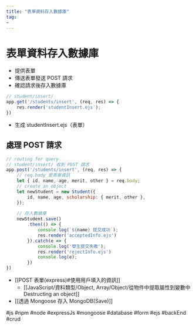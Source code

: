 ```yaml
---
title: "表單資料存入數據庫"
tag: 
- 
---
```

# 表單資料存入數據庫
- 提供表單
- 傳送表單發送 POST 請求
- 確認請求後存入數據庫

```js
// student/insert/
app.get('/students/insert', (req, res) => {
	res.render('studentInsert.ejs');
})
```
- 生成 studentInsert.ejs（表單）

## 處理 POST 請求
```js
// routing for query
// student/insert/ 收到 POST 請求
app.post('/students/insert', (req, res) => {
	// req.body 是表單資訊
	let { id, name, age, merit, other } = req.body;
	// create an object
	let newStudent = new Student({
		id, name, age, scholarship: { merit, other },
	});
	
	// 存入數據庫
	newStudent.save()
		.then(() => {
			console.log(`${name} 提交成功`);
			res.render('acceptedInfo.ejs')
		}).catch(e => {
			console.log('學生提交失敗');
			res.render('rejectInfo.ejs')
			console.log(e);
		})
}) 
```
- [[POST 表單(express)#使用用戶填入的資訊]]
	- [[JavaScript/資料類型/Object, Array/Object/從物件中提取屬性到變數中 Destructing an object]]
- [[透過 Mongoose 存入 MongoDB(Save)]]

#js #npm #node #expressJs #mongoose #database #form #ejs #backEnd #crud